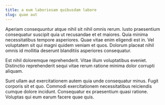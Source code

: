 ```yaml
---
title: a eum laboriosam quibusdam labore
slug: quae aut
---
```


Aperiam consequuntur atque nihil sit nihil omnis rerum. Iusto praesentium consequatur suscipit quia ut recusandae et et maiores. Quia minima necessitatibus tempore asperiores. Quae vitae enim eligendi est in. Vel voluptatem sit qui magni quidem veniam et quos. Dolorum placeat nihil omnis id mollitia deserunt blanditiis asperiores consequatur.

Est nihil doloremque reprehenderit. Vitae illum voluptatibus eveniet. Distinctio reprehenderit sequi vitae rerum ratione minima dolor corrupti aliquam.

Sunt ullam aut exercitationem autem quia unde consequatur minus. Fugit corporis sit et quo. Commodi exercitationem necessitatibus reiciendis cumque dolore incidunt. Consequatur ex praesentium quasi ratione. Voluptas qui eum earum facere quae quis.
